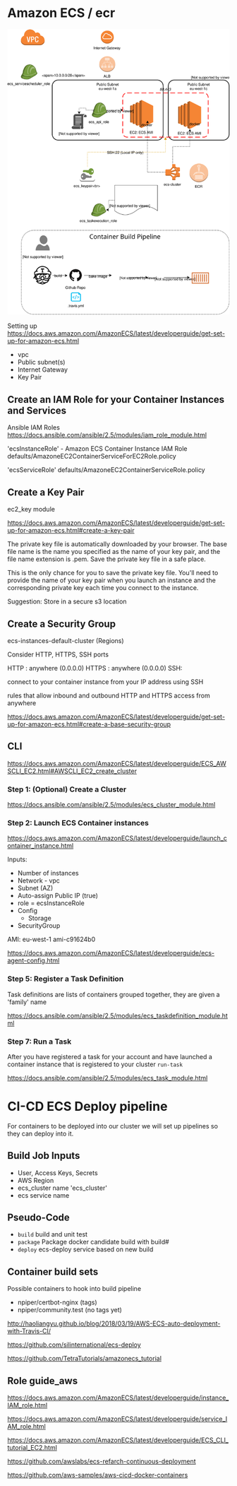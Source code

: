 # Amazon ECS / ecr

![Deploy](./docs/ecs-ecr.svg)

Setting up
https://docs.aws.amazon.com/AmazonECS/latest/developerguide/get-set-up-for-amazon-ecs.html

* vpc
* Public subnet(s)
* Internet Gateway
* Key Pair


## Create an IAM Role for your Container Instances and Services

Ansible IAM Roles
https://docs.ansible.com/ansible/2.5/modules/iam_role_module.html

'ecsInstanceRole' -  Amazon ECS Container Instance IAM Role
defaults/AmazoneEC2ContainerServiceForEC2Role.policy

'ecsServiceRole'
defaults/AmazoneEC2ContainerServiceRole.policy

## Create a Key Pair

ec2_key module

https://docs.aws.amazon.com/AmazonECS/latest/developerguide/get-set-up-for-amazon-ecs.html#create-a-key-pair

The private key file is automatically downloaded by your browser. The base file name is the name you specified as the name of your key pair, and the file name extension is .pem. Save the private key file in a safe place.

This is the only chance for you to save the private key file. You'll need to provide the name of your key pair when you launch an instance and the corresponding private key each time you connect to the instance.

Suggestion: Store in a secure s3 location

## Create a Security Group

ecs-instances-default-cluster (Regions)

Consider HTTP, HTTPS, SSH ports

HTTP : anywhere (0.0.0.0)
HTTPS : anywhere (0.0.0.0)
SSH:

connect to your container instance from your IP address using SSH

rules that allow inbound and outbound HTTP and HTTPS access from anywhere

https://docs.aws.amazon.com/AmazonECS/latest/developerguide/get-set-up-for-amazon-ecs.html#create-a-base-security-group


## CLI

https://docs.aws.amazon.com/AmazonECS/latest/developerguide/ECS_AWSCLI_EC2.html#AWSCLI_EC2_create_cluster

### Step 1: (Optional) Create a Cluster

https://docs.ansible.com/ansible/2.5/modules/ecs_cluster_module.html

### Step 2:  Launch ECS Container instances
https://docs.aws.amazon.com/AmazonECS/latest/developerguide/launch_container_instance.html

Inputs:
 * Number of instances
 * Network - vpc
 * Subnet (AZ)
 * Auto-assign Public IP (true)
 * role = ecsInstanceRole
 * Config
   - Storage
 * SecurityGroup

AMI:
eu-west-1	ami-c91624b0

https://docs.aws.amazon.com/AmazonECS/latest/developerguide/ecs-agent-config.html

### Step 5: Register a Task Definition

Task definitions are lists of containers grouped together, they are given a 'family' name

https://docs.ansible.com/ansible/2.5/modules/ecs_taskdefinition_module.html

### Step 7: Run a Task
After you have registered a task for your account and have launched a container instance that is registered to your cluster `run-task`

https://docs.ansible.com/ansible/2.5/modules/ecs_task_module.html

# CI-CD ECS Deploy pipeline

For containers to be deployed into our cluster we will set up pipelines so they can deploy into it.

## Build Job Inputs

 * User, Access Keys, Secrets
 * AWS Region
 * ecs_cluster name 'ecs_cluster'
 * ecs service name

## Pseudo-Code

 * `build` build and unit test
 * `package` Package docker candidate build with build#
 * `deploy` ecs-deploy service based on new build

## Container build sets

Possible containers to hook into build pipeline

 * npiper/certbot-nginx (tags)
 * npiper/community.test (no tags yet)



http://haoliangyu.github.io/blog/2018/03/19/AWS-ECS-auto-deployment-with-Travis-CI/

https://github.com/silinternational/ecs-deploy

https://github.com/TetraTutorials/amazonecs_tutorial

## Role guide_aws

https://docs.aws.amazon.com/AmazonECS/latest/developerguide/instance_IAM_role.html

https://docs.aws.amazon.com/AmazonECS/latest/developerguide/service_IAM_role.html

https://docs.aws.amazon.com/AmazonECS/latest/developerguide/ECS_CLI_tutorial_EC2.html

https://github.com/awslabs/ecs-refarch-continuous-deployment


https://github.com/aws-samples/aws-cicd-docker-containers
